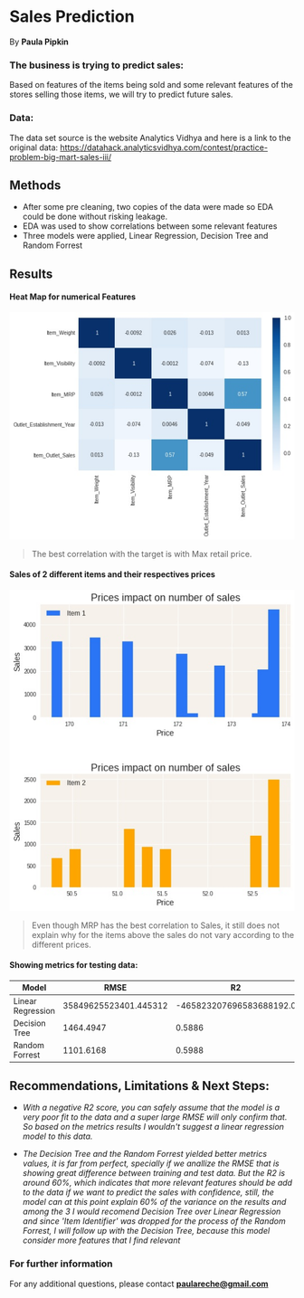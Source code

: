 
# Sales Prediction 

By **Paula Pipkin** 

### The business is trying to predict sales:

Based on features of the items being sold and some relevant features of the stores selling those items, we will try to predict future sales.


### Data:

The data set source is the website Analytics Vidhya and here is a link to the original data:
https://datahack.analyticsvidhya.com/contest/practice-problem-big-mart-sales-iii/

## Methods

- After some pre cleaning, two copies of the data were made so EDA could be done without risking leakage.  
- EDA was used to show correlations between some relevant features
- Three models were applied, Linear Regression, Decision Tree and Random Forrest


## Results



#### Heat Map for numerical Features
![sample image](heatmap(1).jpg)

> The best correlation with the target is with Max retail price.

#### Sales of 2 different items and their respectives prices

![sample image](items1.jpg)

> Even though MRP has the best correlation to Sales, it still does not explain why for the items above the sales do not vary according to the different prices.

#### Showing metrics for testing data:

| Model         | RMSE                   | R2       |
| ------------- | -----------------------| -------- |
| Linear Regression | 35849625523401.445312	 | -465823207696583688192.0 |
| Decision Tree | 1464.4947              | 0.5886  |
| Random Forrest|1101.6168	|0.5988	



## Recommendations, Limitations & Next Steps:

- *With a negative R2 score, you can safely assume that the model is a very poor fit to the data and a super large RMSE will only confirm that.
So based on the metrics results I wouldn't suggest a linear regression model to this data.* 


- *The Decision Tree and the Random Forrest yielded better metrics values, it is far from perfect, specially if we anallize the RMSE that is showing great difference between training and test data. But the R2 is around 60%, which indicates that more relevant features should be add to the data if we want to predict the sales with confidence, still, the model can at this point explain 60% of the variance on the results and among the 3 I would recomend Decision Tree over Linear Regression and since 'Item Identifier' was dropped for the process of the Random Forrest, I will follow up with the Decision Tree, because this model consider more features that I find relevant*  

### For further information


For any additional questions, please contact **paulareche@gmail.com**
